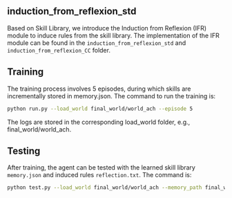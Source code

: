 ## induction_from_reflexion_std
Based on Skill Library, we introduce the Induction from Reflexion (IFR) module to induce rules from the skill library. The implementation of the IFR module can be found in the `induction_from_reflexion_std` and `induction_from_reflexion_CC` folder.
## Training
The training process involves 5 episodes, during which skills are incrementally stored in memory.json. The command to run the training is:
```sh
python run.py --load_world final_world/world_ach --episode 5 
```
The logs are stored in the corresponding load_world folder, e.g., final_world/world_ach.

## Testing
After training, the agent can be tested with the learned skill library `memory.json` and induced rules `reflection.txt`. The command is:
```sh
python test.py --load_world final_world/world_ach --memory_path final_world/world_ach/induction_from_reflexion_std/202405312119-gpt-4-0125-preview
```